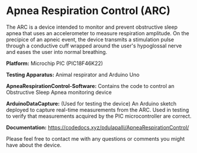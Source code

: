 # Apnea Respiration Control (ARC)
The ARC is a device intended to monitor and prevent obstructive sleep apnea that uses an accelerometer to measure respiration amplitude. On the precipice of an apneic event, the device transmits a stimulation pulse through a conductive cuff wrapped around the user's hypoglossal nerve and eases the user into normal breathing.

**Platform:** Microchip PIC (PIC18F46K22)

**Testing Apparatus:** Animal respirator and Arduino Uno

**ApneaRespirationControl-Software:** Contains the code to control an Obstructive Sleep Apnea monitoring device

**ArduinoDataCapture:** (Used for testing the device) An Arduino sketch deployed to capture real-time measurements from the ARC. Used in testing to verify that measurements acquired by the PIC microcontroller are correct.

**Documentation:** https://codedocs.xyz/pdulapalli/ApneaRespirationControl/

Please feel free to contact me with any questions or comments you might have about the device.

